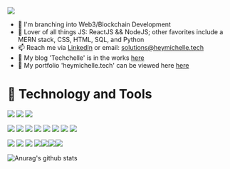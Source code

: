 ![](bannerGif.gif)
  - 🌱 I'm branching into Web3/Blockchain Development
  - 💬 Lover of all things JS: ReactJS && NodeJS; other favorites include a MERN stack, CSS, HTML, SQL, and Python
  - 📫 Reach me via [LinkedIn](https://www.linkedin.com/in/michelle-hey-a690ba52) or email: solutions@heymichelle.tech
  - 📖 My blog 'Techchelle' is in the works [here](https://techchelle.com)
  - 📁 My portfolio 'heymichelle.tech' can be viewed here [here](https://heymichelle.tech)


# 🔧 Technology and Tools

![](https://img.shields.io/badge/OS-Windows-informational?style=flat&logo=linux&logoColor=black&color=white)    ![](https://img.shields.io/badge/Editor-VS_Code-informational?style=flat&logo=visual-studio-code&logoColor=white&color=white)    ![](https://img.shields.io/badge/Editor-PyCharm-informational?style=flat&logo=pycharm&logoColor=white&color=white)

![](https://img.shields.io/badge/Code-Python-informational?style=flat&logo=python&logoColor=white&color=faf7fb) ![](https://img.shields.io/badge/Code-React-informational?style=flat&logo=react&logoColor=white&color=faf7fb) ![](https://img.shields.io/badge/Code-JavaScript-informational?style=flat&logo=javascript&logoColor=white&color=faf7fb) ![](https://img.shields.io/badge/Code-Node-informational?style=flat&logo=javascript&logoColor=white&color=faf7fb)
![](https://img.shields.io/badge/Code-CSS-informational?style=flat&logo=css3&logoColor=white&color=faf7fb) ![](https://img.shields.io/badge/Code-HTML-informational?style=flat&logo=html5&logoColor=white&color=faf7fb) ![](https://img.shields.io/badge/Code-Express-informational?style=flat&logo=javascript&logoColor=white&color=faf7fb) ![](https://img.shields.io/badge/Code-RDMS-informational?style=flat&logo=rdms&logoColor=white&color=faf7fb)

![](https://img.shields.io/badge/Tools-PostgreSQL-informational?style=flat&logo=postgresql&logoColor=white&color=silver) ![](https://img.shields.io/badge/Tools-SQLite3-informational?style=flat&logo=sqlite&logoColor=white&color=silver) ![](https://img.shields.io/badge/Tools-TablePlus-informational?style=flat&logo=sqlite&logoColor=white&color=silver) ![](https://img.shields.io/badge/Tools-Insomnia-informational?style=flat&logo=insomnia&logoColor=white&color=silver)![](https://img.shields.io/badge/Tools-Illustrator-informational?style=flat&logo=insomnia&logoColor=white&color=silver)![](https://img.shields.io/badge/Tools-Procreate-informational?style=flat&logo=insomnia&logoColor=white&color=silver)![](https://img.shields.io/badge/Tools-Invision-informational?style=flat&logo=insomnia&logoColor=white&color=silver)

![Anurag's github stats](https://github-readme-stats.vercel.app/api?username=HeyMichelle&theme=graywhite&show_icons=true) 
